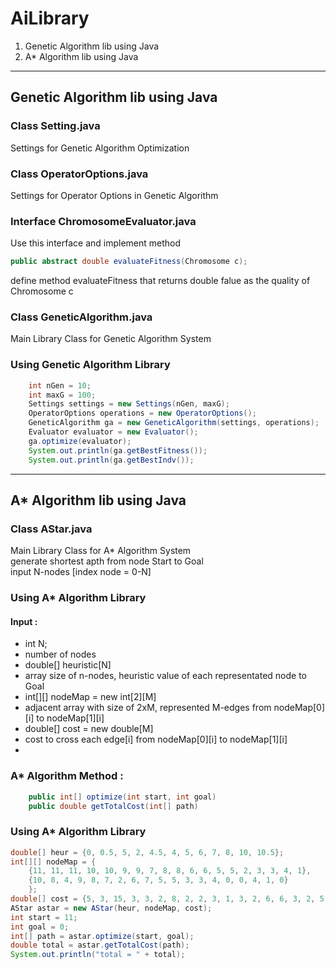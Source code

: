 # AiLibrary
1. Genetic Algorithm lib using Java
2. A* Algorithm lib using Java

---
## Genetic Algorithm lib using Java

### Class Setting.java
Settings for Genetic Algorithm Optimization
  
### Class OperatorOptions.java
Settings for Operator Options in Genetic Algorithm

### Interface ChromosomeEvaluator.java
Use this interface and implement method 
```java
public abstract double evaluateFitness(Chromosome c);
```
define method evaluateFitness that returns double falue as the quality of Chromosome c

### Class GeneticAlgorithm.java
Main Library Class for Genetic Algorithm System

### Using Genetic Algorithm Library
```java
	int nGen = 10;
	int maxG = 100;
	Settings settings = new Settings(nGen, maxG);
	OperatorOptions operations = new OperatorOptions();
	GeneticAlgorithm ga = new GeneticAlgorithm(settings, operations);
	Evaluator evaluator = new Evaluator();
	ga.optimize(evaluator);
	System.out.println(ga.getBestFitness());
	System.out.println(ga.getBestIndv());
```

---
## A* Algorithm lib using Java
### Class AStar.java
Main Library Class for A* Algorithm System <br>
generate shortest apth from node Start to Goal <br>
input N-nodes [index node = 0-N]

### Using A* Algorithm Library
#### Input : 
* int N;
 * number of nodes
* double[] heuristic[N]
 * array size of n-nodes, heuristic value of each representated node to Goal
* int[][] nodeMap = new int[2][M]
 * adjacent array with size of 2xM, represented M-edges from nodeMap[0][i] to nodeMap[1][i]
* double[] cost = new double[M]
 * cost to cross each edge[i] from nodeMap[0][i] to nodeMap[1][i]
 * 
 
### A* Algorithm Method : 
```java
	public int[] optimize(int start, int goal)
	public double getTotalCost(int[] path)
```

### Using A* Algorithm Library
```java
double[] heur = {0, 0.5, 5, 2, 4.5, 4, 5, 6, 7, 8, 10, 10.5};
int[][] nodeMap = {
	{11, 11, 11, 10, 10, 9, 9, 7, 8, 8, 6, 6, 5, 5, 2, 3, 3, 4, 1},
	{10, 8, 4, 9, 8, 7, 2, 6, 7, 5, 5, 3, 3, 4, 0, 0, 4, 1, 0}
	};
double[] cost = {5, 3, 15, 3, 3, 2, 8, 2, 2, 3, 1, 3, 2, 6, 6, 3, 2, 5, 1};
AStar astar = new AStar(heur, nodeMap, cost);
int start = 11;
int goal = 0;
int[] path = astar.optimize(start, goal);
double total = astar.getTotalCost(path);
System.out.println("total = " + total);
```
